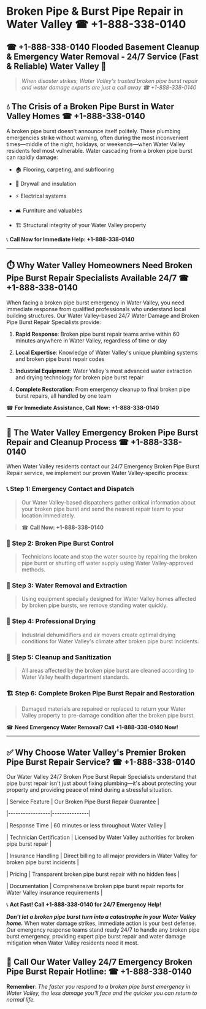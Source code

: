 # Broken Pipe & Burst Pipe Repair in Water Valley ☎ +1-888-338-0140  
## ☎ +1-888-338-0140 Flooded Basement Cleanup & Emergency Water Removal - 24/7 Service (Fast & Reliable) Water Valley 🚨  

> *When disaster strikes, Water Valley's trusted broken pipe burst repair and water damage experts are just a call away ☎ +1-888-338-0140*  

## 💧 The Crisis of a Broken Pipe Burst in Water Valley Homes ☎ +1-888-338-0140  

A broken pipe burst doesn't announce itself politely. These plumbing emergencies strike without warning, often during the most inconvenient times—middle of the night, holidays, or weekends—when Water Valley residents feel most vulnerable. Water cascading from a broken pipe burst can rapidly damage:  

* 🏠 Flooring, carpeting, and subflooring  
* 🧱 Drywall and insulation  
* ⚡ Electrical systems  
* 🛋️ Furniture and valuables  
* 🏗️ Structural integrity of your Water Valley property  

📞 **Call Now for Immediate Help: +1-888-338-0140**  

---  

## ⏱️ Why Water Valley Homeowners Need Broken Pipe Burst Repair Specialists Available 24/7 ☎ +1-888-338-0140  

When facing a broken pipe burst emergency in Water Valley, you need immediate response from qualified professionals who understand local building structures. Our Water Valley-based 24/7 Water Damage and Broken Pipe Burst Repair Specialists provide:  

1. **Rapid Response**: Broken pipe burst repair teams arrive within 60 minutes anywhere in Water Valley, regardless of time or day  
2. **Local Expertise**: Knowledge of Water Valley's unique plumbing systems and broken pipe burst repair codes  
3. **Industrial Equipment**: Water Valley's most advanced water extraction and drying technology for broken pipe burst repair  
4. **Complete Restoration**: From emergency cleanup to final broken pipe burst repairs, all handled by one team  

☎ **For Immediate Assistance, Call Now: +1-888-338-0140**  

---  

## 🔧 The Water Valley Emergency Broken Pipe Burst Repair and Cleanup Process ☎ +1-888-338-0140  

When Water Valley residents contact our 24/7 Emergency Broken Pipe Burst Repair service, we implement our proven Water Valley-specific process:  

### 📞 Step 1: Emergency Contact and Dispatch  
> Our Water Valley-based dispatchers gather critical information about your broken pipe burst and send the nearest repair team to your location immediately.  
> ☎ **Call Now: +1-888-338-0140**  

### 🚿 Step 2: Broken Pipe Burst Control  
> Technicians locate and stop the water source by repairing the broken pipe burst or shutting off water supply using Water Valley-approved methods.  

### 🌊 Step 3: Water Removal and Extraction  
> Using equipment specially designed for Water Valley homes affected by broken pipe bursts, we remove standing water quickly.  

### 💨 Step 4: Professional Drying  
> Industrial dehumidifiers and air movers create optimal drying conditions for Water Valley's climate after broken pipe burst incidents.  

### 🧼 Step 5: Cleanup and Sanitization  
> All areas affected by the broken pipe burst are cleaned according to Water Valley health department standards.  

### 🏗️ Step 6: Complete Broken Pipe Burst Repair and Restoration  
> Damaged materials are repaired or replaced to return your Water Valley property to pre-damage condition after the broken pipe burst.  

☎ **Need Emergency Water Removal? Call +1-888-338-0140 Now!**  

---  

## ✅ Why Choose Water Valley's Premier Broken Pipe Burst Repair Service? ☎ +1-888-338-0140  

Our Water Valley 24/7 Broken Pipe Burst Repair Specialists understand that pipe burst repair isn't just about fixing plumbing—it's about protecting your property and providing peace of mind during a stressful situation.  

| Service Feature | Our Broken Pipe Burst Repair Guarantee |  
|-----------------|---------------|  
| Response Time | 60 minutes or less throughout Water Valley |  
| Technician Certification | Licensed by Water Valley authorities for broken pipe burst repair |  
| Insurance Handling | Direct billing to all major providers in Water Valley for broken pipe burst incidents |  
| Pricing | Transparent broken pipe burst repair with no hidden fees |  
| Documentation | Comprehensive broken pipe burst repair reports for Water Valley insurance requirements |  

📞 **Act Fast! Call +1-888-338-0140 for 24/7 Emergency Help!**  

***Don't let a broken pipe burst turn into a catastrophe in your Water Valley home.*** When water damage strikes, immediate action is your best defense. Our emergency response teams stand ready 24/7 to handle any broken pipe burst emergency, providing expert pipe burst repair and water damage mitigation when Water Valley residents need it most.  

## 📱 Call Our Water Valley 24/7 Emergency Broken Pipe Burst Repair Hotline: ☎ +1-888-338-0140  

**Remember**: *The faster you respond to a broken pipe burst emergency in Water Valley, the less damage you'll face and the quicker you can return to normal life.*